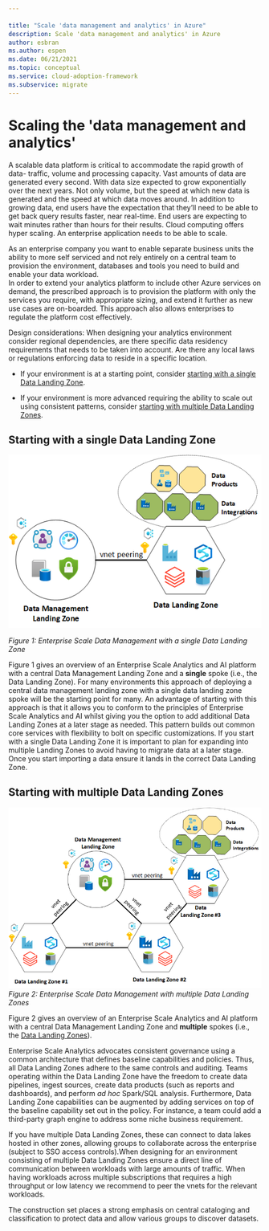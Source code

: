 ```yaml
---

title: "Scale 'data management and analytics' in Azure"
description: Scale 'data management and analytics' in Azure
author: esbran
ms.author: espen
ms.date: 06/21/2021
ms.topic: conceptual
ms.service: cloud-adoption-framework
ms.subservice: migrate
---
```


# Scaling the 'data management and analytics'

A scalable data platform is critical to accommodate the rapid growth of data- traffic, volume and processing capacity. Vast amounts of data are generated every second. With data size expected to grow exponentially over the next years. Not only volume, but the speed at which new data is generated and the speed at which data moves around. In addition to growing data, end users have the expectation that they’ll need to be able to get back query results faster, near real-time. End users are expecting to wait minutes rather than hours for their results. Cloud computing offers hyper scaling. An enterprise application needs to be able to scale.

As an enterprise company you want to enable separate business units the ability to  more self serviced and not rely entirely on a central team to provision the environment, databases and tools you need to build and enable your data workload.  
In order to extend your analytics platform to include other Azure services on demand, the prescribed approach is to provision the platform with only the services you require, with appropriate sizing, and extend it further as new use cases are on-boarded. This approach also allows enterprises to regulate the platform cost effectively.

Design considerations:
When designing your analytics environment consider regional dependencies, are there specific data residency requirements that needs to be taken into account. Are there any local laws or regulations enforcing data to reside in a specific location.

- If your environment is at a starting point, consider [starting with a single Data Landing Zone](#starting-with-a-single-data-landing-zone).

- If your environment is more advanced requiring the ability to scale out using consistent patterns, consider [starting with multiple Data Landing Zones](#starting-with-multiple-data-landing-zones).

## Starting with a single Data Landing Zone

![Enterprise Scale Data Management and Single Data Landing Zone](./images/high-level-design-single-data-landing-zone.png)

*Figure 1: Enterprise Scale Data Management with a single Data Landing Zone*

Figure 1 gives an overview of an Enterprise Scale Analytics and AI platform with a central Data Management Landing Zone and a **single** spoke (i.e., the Data Landing Zone). For many environments this approach of deploying a central data management landing zone with a single data landing zone spoke will be the starting point for many. An advantage of starting with this approach is that it allows you to conform to the principles of Enterprise Scale Analytics and AI whilst giving you the option to add additional Data Landing Zones at a later stage as needed. This pattern builds out common core services with flexibility to bolt on specific customizations. If you start with a single Data Landing Zone it is important to plan for expanding into multiple Landing Zones to avoid having to migrate data at a later stage. Once you start importing a data ensure it lands in the correct Data Landing Zone.

## Starting with multiple Data Landing Zones

![Enterprise Scale Data Management and Multiple Data Landing Zones](./images/high-level-design-multiple-landing-zones.png)
*Figure 2: Enterprise Scale Data Management with multiple Data Landing Zones*

Figure 2 gives an overview of an Enterprise Scale Analytics and AI platform with a central Data Management Landing Zone and **multiple** spokes (i.e., the [Data Landing Zones](data-landing-zone.md)).

Enterprise Scale Analytics advocates consistent governance using a common architecture that defines baseline capabilities and policies. Thus, all Data Landing Zones adhere to the same controls and auditing. Teams operating within the Data Landing Zone have the freedom to create data pipelines, ingest sources, create data products (such as reports and dashboards), and perform *ad hoc* Spark/SQL analysis. Furthermore, Data Landing Zone capabilities can be augmented by adding services on top of the baseline capability set out in the policy. For instance, a team could add a third-party graph engine to address some niche business requirement.

If you have multiple Data Landing Zones, these can connect to data lakes hosted in other zones, allowing groups to collaborate across the enterprise (subject to SSO access controls).When designing for an environment consisting of multiple Data Landing Zones ensure a direct line of communication between workloads with large amounts of traffic. When having workloads across multiple subscriptions that requires a high throughput or low latency we recommend to peer the vnets for the relevant workloads.  

The construction set places a strong emphasis on central cataloging and classification to protect data and allow various groups to discover datasets.